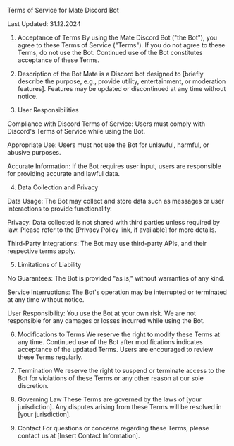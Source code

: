 Terms of Service for Mate Discord Bot

Last Updated: 31.12.2024

1. Acceptance of Terms
By using the Mate Discord Bot ("the Bot"), you agree to these Terms of Service ("Terms"). If you do not agree to these Terms, do not use the Bot. Continued use of the Bot constitutes acceptance of these Terms.

2. Description of the Bot
Mate is a Discord bot designed to [briefly describe the purpose, e.g., provide utility, entertainment, or moderation features]. Features may be updated or discontinued at any time without notice.

3. User Responsibilities

Compliance with Discord Terms of Service: Users must comply with Discord's Terms of Service while using the Bot.

Appropriate Use: Users must not use the Bot for unlawful, harmful, or abusive purposes.

Accurate Information: If the Bot requires user input, users are responsible for providing accurate and lawful data.

4. Data Collection and Privacy

Data Usage: The Bot may collect and store data such as messages or user interactions to provide functionality.

Privacy: Data collected is not shared with third parties unless required by law. Please refer to the [Privacy Policy link, if available] for more details.

Third-Party Integrations: The Bot may use third-party APIs, and their respective terms apply.

5. Limitations of Liability

No Guarantees: The Bot is provided "as is," without warranties of any kind.

Service Interruptions: The Bot's operation may be interrupted or terminated at any time without notice.

User Responsibility: You use the Bot at your own risk. We are not responsible for any damages or losses incurred while using the Bot.

6. Modifications to Terms
We reserve the right to modify these Terms at any time. Continued use of the Bot after modifications indicates acceptance of the updated Terms. Users are encouraged to review these Terms regularly.

7. Termination
We reserve the right to suspend or terminate access to the Bot for violations of these Terms or any other reason at our sole discretion.

8. Governing Law
These Terms are governed by the laws of [your jurisdiction]. Any disputes arising from these Terms will be resolved in [your jurisdiction].

9. Contact
For questions or concerns regarding these Terms, please contact us at [Insert Contact Information].

